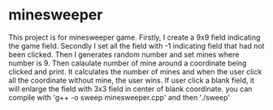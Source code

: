 # minesweeper 
This project is for minesweeper game. Firstly, I create a 9x9 field indicating the game field. 
Secondly I set all the field with -1 indicating field that had not been clicked.
Then I generates random number and set mines where number is 9. 
Then calaulate number of mine around a coordinate being clicked and print.
It calculates the number of mines and when the user click all the coordinate without mine, the user wins.
If user click a blank field, it will enlarge the field with 3x3 field in center of blank coordinate. 
you can compile with 'g++ -o sweep minesweeper.cpp' and then './sweep'
